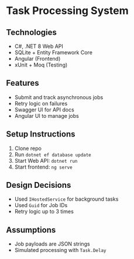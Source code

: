 # Task Processing System

## Technologies
- C#, .NET 8 Web API
- SQLite + Entity Framework Core
- Angular (Frontend)
- xUnit + Moq (Testing)

## Features
- Submit and track asynchronous jobs
- Retry logic on failures
- Swagger UI for API docs
- Angular UI to manage jobs

## Setup Instructions
1. Clone repo
2. Run `dotnet ef database update`
3. Start Web API: `dotnet run`
4. Start frontend: `ng serve`

## Design Decisions
- Used `IHostedService` for background tasks
- Used `Guid` for Job IDs
- Retry logic up to 3 times

## Assumptions
- Job payloads are JSON strings
- Simulated processing with `Task.Delay`